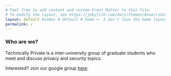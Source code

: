 ```yaml
---
# Feel free to add content and custom Front Matter to this file.
# To modify the layout, see https://jekyllrb.com/docs/themes/#overriding-theme-defaults
layout: default #index # default # home <- I don't love the home layout, but I'm leaving it here in case I change my mind
permalink: /
---
```

<title> Technically Private </title>
<meta name="description" content="Technically Private">


### **Who are we?**
Technically Private is a inter-university group of graduate students who meet and discuss privacy and security topics. 

Interested? Join our google group [here](https://groups.google.com/g/technically-private/). 

<!-- 
We're primarily led by [Roy Rinberg](https://royrinberg.com/), a graduate student at Columbia University.


-->

